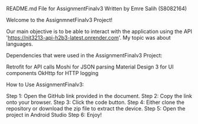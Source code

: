 README.md File for AssignmentFinalv3 
Written by Emre Salih (S8082164) 


Welcome to the AssignmnetFinalv3 Project! 

Our main objective is to be able to interact with the application using the API 'https://nit3213-api-h2b3-latest.onrender.com'. My topic was about languages.

Dependencies that were used in the AssignmentFinalv3 Project: 

Retrofit for API calls
Moshi for JSON parsing
Material Design 3 for UI components
OkHttp for HTTP logging

How to Use AssignmentFinalv3:

Step 1: Open the GitHub link provided in the document. 
Step 2: Copy the link onto your browser.
Step 3: Click the code button.
Step 4: Either clone the repository or download the zip file to extract the device.
Step 5: Open the project in Android Studio 
Step 6: Enjoy!

